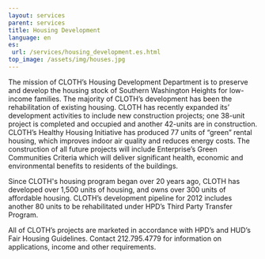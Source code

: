 ```yaml
---
layout: services
parent: services
title: Housing Development
language: en
es:
 url: /services/housing_development.es.html
top_image: /assets/img/houses.jpg
---
```


The mission of CLOTH’s Housing Development Department is to preserve and develop the housing stock of Southern Washington Heights for low-income families. The majority of CLOTH’s development has been the rehabilitation of existing housing. CLOTH has recently expanded its’ development activities to include new construction projects; one 38-unit project is completed and occupied and another 42-units are in construction.  CLOTH’s Healthy Housing Initiative has produced 77 units of “green” rental housing, which improves indoor air quality and reduces energy costs.  The construction of all future projects will include Enterprise’s Green Communities Criteria which will deliver significant health, economic and environmental benefits to residents of the buildings.

Since CLOTH's housing program began over 20 years ago, CLOTH has developed over 1,500 units of housing, and owns over 300 units of affordable housing. CLOTH’s development pipeline for 2012 includes another 80 units to be rehabilitated under HPD’s Third Party Transfer Program.

All of CLOTH’s projects are marketed in accordance with HPD’s and HUD’s Fair Housing Guidelines. Contact 212.795.4779 for information on applications, income and other requirements.